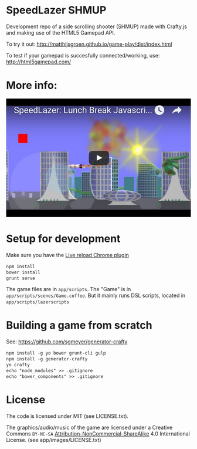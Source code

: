 # SpeedLazer SHMUP

Development repo of a side scrolling shooter (SHMUP) made with Crafty.js and making use of the
HTML5 Gamepad API.

To try it out: http://matthijsgroen.github.io/game-play/dist/index.html

To test if your gamepad is succesfully connected/working, use:
http://html5gamepad.com/

# More info:

[![YouTube Lunch and Learn](https://raw.githubusercontent.com/matthijsgroen/game-play/master/images/youtube-2015-12-10.png)](http://www.theguild.nl/lunch-break-game-development)

# Setup for development

Make sure you have the [Live reload Chrome
plugin](https://chrome.google.com/webstore/detail/livereload/jnihajbhpnppcggbcgedagnkighmdlei)

```
npm install
bower install
grunt serve
```

The game files are in `app/scripts`. The "Game" is in
`app/scripts/scenes/Game.coffee`. But it mainly runs DSL scripts,
located in `app/scripts/lazerscripts`

# Building a game from scratch

See: https://github.com/sgmeyer/generator-crafty

```
npm install -g yo bower grunt-cli gulp
npm install -g generator-crafty
yo crafty
echo "node_modules" >> .gitignore
echo "bower_components" >> .gitignore
```

# License

The code is licensed under MIT (see LICENSE.txt).

The graphics/audio/music of the game are licensed
under a Creative Commons
`BY-NC-SA` [Attribution-NonCommercial-ShareAlike](http://creativecommons.org/licenses/by-nc-sa/4.0/) 4.0 International License.
(see app/images/LICENSE.txt)

